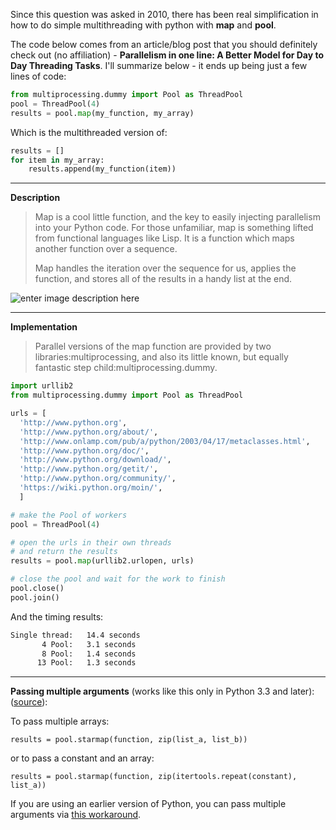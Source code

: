 Since this question was asked in 2010, there has been real simplification in how to do simple multithreading with python with **map** and **pool**.

The code below comes from an article/blog post that you should definitely check out (no affiliation) - **Parallelism in one line: A Better Model for Day to Day Threading Tasks**. I'll summarize below - it ends up being just a few lines of code:

```Python
from multiprocessing.dummy import Pool as ThreadPool 
pool = ThreadPool(4) 
results = pool.map(my_function, my_array)
```

Which is the multithreaded version of:

```Python
results = []
for item in my_array:
    results.append(my_function(item))
```

------

**Description**

> Map is a cool little function, and the key to easily injecting parallelism into your Python code. For those unfamiliar, map is something lifted from functional languages like Lisp. It is a function which maps another function over a sequence.
>
> Map handles the iteration over the sequence for us, applies the function, and stores all of the results in a handy list at the end.

![enter image description here](https://i.stack.imgur.com/Yq37m.png)

------

**Implementation**

> Parallel versions of the map function are provided by two libraries:multiprocessing, and also its little known, but equally fantastic step child:multiprocessing.dummy.

```Python
import urllib2 
from multiprocessing.dummy import Pool as ThreadPool 

urls = [
  'http://www.python.org', 
  'http://www.python.org/about/',
  'http://www.onlamp.com/pub/a/python/2003/04/17/metaclasses.html',
  'http://www.python.org/doc/',
  'http://www.python.org/download/',
  'http://www.python.org/getit/',
  'http://www.python.org/community/',
  'https://wiki.python.org/moin/',
  ]

# make the Pool of workers
pool = ThreadPool(4) 

# open the urls in their own threads
# and return the results
results = pool.map(urllib2.urlopen, urls)

# close the pool and wait for the work to finish 
pool.close() 	
pool.join() 	
```

And the timing results:

```Bash
Single thread:   14.4 seconds
       4 Pool:   3.1 seconds
       8 Pool:   1.4 seconds
      13 Pool:   1.3 seconds
```

------

**Passing multiple arguments** (works like this only in Python 3.3 and later): ([source](https://stackoverflow.com/a/28975239/2327328)):

To pass multiple arrays:

```
results = pool.starmap(function, zip(list_a, list_b))
```

or to pass a constant and an array:

```
results = pool.starmap(function, zip(itertools.repeat(constant), list_a))
```

If you are using an earlier version of Python, you can pass multiple arguments via [this workaround](https://stackoverflow.com/a/5443941/1893275).
